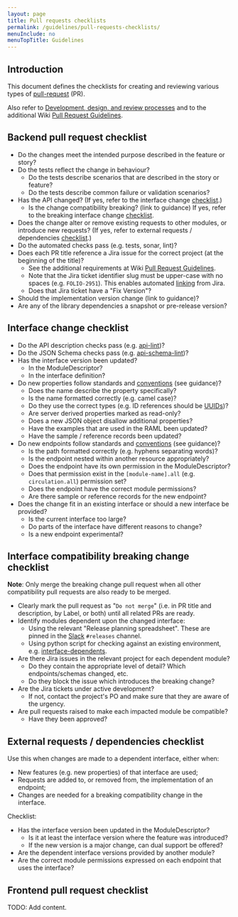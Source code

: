 ```yaml
---
layout: page
title: Pull requests checklists
permalink: /guidelines/pull-requests-checklists/
menuInclude: no
menuTopTitle: Guidelines
---
```


## Introduction

This document defines the checklists for creating and reviewing various types of [pull-request](/search-other/#github) (PR).

Also refer to [Development, design, and review processes](/guidelines/development-design-review/)
and to the additional Wiki [Pull Request Guidelines](https://wiki.folio.org/display/DD/Pull+Request+Guidelines).

## Backend pull request checklist

* Do the changes meet the intended purpose described in the feature or story?
* Do the tests reflect the change in behaviour?
  * Do the tests describe scenarios that are described in the story or feature?
  * Do the tests describe common failure or validation scenarios?
* Has the API changed? (If yes, refer to the interface change [checklist](#interface-change-checklist).)
  * Is the change compatibility breaking? (link to guidance) If yes, refer to the breaking interface change [checklist](#interface-compatibility-breaking-change-checklist).
* Does the change alter or remove existing requests to other modules, or introduce new requests? (If yes, refer to external requests / dependencies [checklist](#external-requests--dependencies-checklist).)
* Do the automated checks pass (e.g. tests, sonar, lint)?
* Does each PR title reference a Jira issue for the correct project (at the beginning of the title)?
  * See the additional requirements at Wiki [Pull Request Guidelines](https://wiki.folio.org/display/DD/Pull+Request+Guidelines).
  * Note that the Jira ticket identifier slug must be upper-case with no spaces (e.g. `FOLIO-2951`).
This enables automated [linking](/guidelines/issue-tracker/#linking) from Jira.
  * Does that Jira ticket have a "Fix Version"?
* Should the implementation version change (link to guidance)?
* Are any of the library dependencies a snapshot or pre-release version?

## Interface change checklist

* Do the API description checks pass (e.g. [api-lint](/guides/api-lint/))?
* Do the JSON Schema checks pass (e.g. [api-schema-lint](/guides/describe-schema/))?
* Has the interface version been updated?
  * In the ModuleDescriptor?
  * In the interface definition?
* Do new properties follow standards and [conventions](/guidelines/naming-conventions/) (see guidance)?
  * Does the name describe the property specifically?
  * Is the name formatted correctly (e.g. camel case)?
  * Do they use the correct types (e.g. ID references should be [UUIDs](/guides/uuids/))?
  * Are server derived properties marked as read-only?
  * Does a new JSON object disallow additional properties?
  * Have the examples that are used in the RAML been updated?
  * Have the sample / reference records been updated?
* Do new endpoints follow standards and [conventions](/guidelines/naming-conventions/) (see guidance)?
  * Is the path formatted correctly (e.g. hyphens separating words)?
  * Is the endpoint nested within another resource appropriately?
  * Does the endpoint have its own permission in the ModuleDescriptor?
  * Does that permission exist in the `[module-name].all` (e.g. `circulation.all`) permission set?
  * Does the endpoint have the correct module permissions?
  * Are there sample or reference records for the new endpoint?
* Does the change fit in an existing interface or should a new interface be provided?
  * Is the current interface too large?
  * Do parts of the interface have different reasons to change?
  * Is a new endpoint experimental?

## Interface compatibility breaking change checklist

**Note**: Only merge the breaking change pull request when all other compatibility pull requests are also ready to be merged.

* Clearly mark the pull request as "`Do not merge`" (i.e. in PR title and description, by Label, or both) until all related PRs are ready.
* Identify modules dependent upon the changed interface:
  * Using the relevant "Release planning spreadsheet". These are pinned in the [Slack](/guidelines/which-forum/#slack) `#releases` channel.
  * Using python script for checking against an existing environment, e.g. [interface-dependents](https://github.com/folio-org/folio-tools/tree/master/interface-dependents).
* Are there Jira issues in the relevant project for each dependent module?
  * Do they contain the appropriate level of detail? Which endpoints/schemas changed, etc.
  * Do they block the issue which introduces the breaking change?
* Are the Jira tickets under active development?
  * If not, contact the project's PO and make sure that they are aware of the urgency.
* Are pull requests raised to make each impacted module be compatible?
  * Have they been approved?

## External requests / dependencies checklist

Use this when changes are made to a dependent interface, either when:
* New features (e.g. new properties) of that interface are used;
* Requests are added to, or removed from, the implementation of an endpoint;
* Changes are needed for a breaking compatibility change in the interface.

Checklist:
* Has the interface version been updated in the ModuleDescriptor?
  * Is it at least the interface version where the feature was introduced?
  * If the new version is a major change, can dual support be offered?
* Are the dependent interface versions provided by another module?
* Are the correct module permissions expressed on each endpoint that uses the interface?

## Frontend pull request checklist

TODO: Add content.

<div class="folio-spacer-content"></div>

